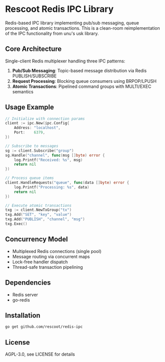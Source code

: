 # Rescoot Redis IPC Library

Redis-based IPC library implementing pub/sub messaging, queue processing, and atomic transactions.
This is a clean-room reimplementation of the IPC functionality from unu's usk library.

## Core Architecture

Single-client Redis multiplexer handling three IPC patterns:

1. **Pub/Sub Messaging**: Topic-based message distribution via Redis PUBLISH/SUBSCRIBE
2. **Request Processing**: Blocking queue consumers using BRPOP/LPUSH
3. **Atomic Transactions**: Pipelined command groups with MULTI/EXEC semantics

## Usage Example

```go
// Initialize with connection params
client := ipc.New(ipc.Config{
    Address: "localhost",
    Port:    6379,
})

// Subscribe to messages
sg := client.Subscribe("group")
sg.Handle("channel", func(msg []byte) error {
    log.Printf("Received: %s", msg)
    return nil
})

// Process queue items
client.HandleRequests("queue", func(data []byte) error {
    log.Printf("Processing: %s", data)
    return nil
})

// Execute atomic transactions
txg := client.NewTxGroup("tx")
txg.Add("SET", "key", "value")
txg.Add("PUBLISH", "channel", "msg")
txg.Exec()
```

## Concurrency Model

- Multiplexed Redis connections (single pool)
- Message routing via concurrent maps
- Lock-free handler dispatch
- Thread-safe transaction pipelining

## Dependencies

- Redis server
- go-redis

## Installation

```bash
go get github.com/rescoot/redis-ipc
```

## License

AGPL-3.0, see LICENSE for details